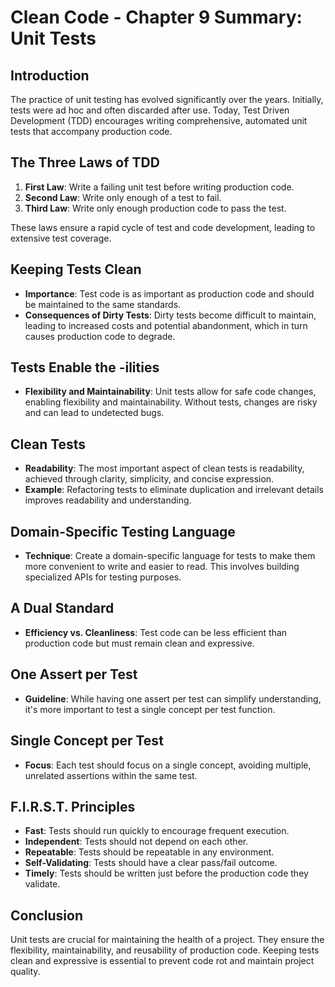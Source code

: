 # Clean Code - Chapter 9 Summary: Unit Tests

## Introduction
The practice of unit testing has evolved significantly over the years. Initially, tests were ad hoc and often discarded after use. Today, Test Driven Development (TDD) encourages writing comprehensive, automated unit tests that accompany production code.

## The Three Laws of TDD
1. **First Law**: Write a failing unit test before writing production code.
2. **Second Law**: Write only enough of a test to fail.
3. **Third Law**: Write only enough production code to pass the test.

These laws ensure a rapid cycle of test and code development, leading to extensive test coverage.

## Keeping Tests Clean
- **Importance**: Test code is as important as production code and should be maintained to the same standards.
- **Consequences of Dirty Tests**: Dirty tests become difficult to maintain, leading to increased costs and potential abandonment, which in turn causes production code to degrade.

## Tests Enable the -ilities
- **Flexibility and Maintainability**: Unit tests allow for safe code changes, enabling flexibility and maintainability. Without tests, changes are risky and can lead to undetected bugs.

## Clean Tests
- **Readability**: The most important aspect of clean tests is readability, achieved through clarity, simplicity, and concise expression.
- **Example**: Refactoring tests to eliminate duplication and irrelevant details improves readability and understanding.

## Domain-Specific Testing Language
- **Technique**: Create a domain-specific language for tests to make them more convenient to write and easier to read. This involves building specialized APIs for testing purposes.

## A Dual Standard
- **Efficiency vs. Cleanliness**: Test code can be less efficient than production code but must remain clean and expressive.

## One Assert per Test
- **Guideline**: While having one assert per test can simplify understanding, it's more important to test a single concept per test function.

## Single Concept per Test
- **Focus**: Each test should focus on a single concept, avoiding multiple, unrelated assertions within the same test.

## F.I.R.S.T. Principles
- **Fast**: Tests should run quickly to encourage frequent execution.
- **Independent**: Tests should not depend on each other.
- **Repeatable**: Tests should be repeatable in any environment.
- **Self-Validating**: Tests should have a clear pass/fail outcome.
- **Timely**: Tests should be written just before the production code they validate.

## Conclusion
Unit tests are crucial for maintaining the health of a project. They ensure the flexibility, maintainability, and reusability of production code. Keeping tests clean and expressive is essential to prevent code rot and maintain project quality.